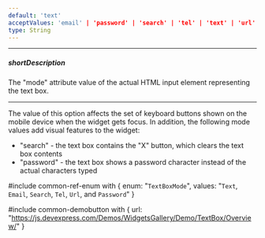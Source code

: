 ```yaml
---
default: 'text'
acceptValues: 'email' | 'password' | 'search' | 'tel' | 'text' | 'url'
type: String
---
```

---
##### shortDescription
The "mode" attribute value of the actual HTML input element representing the text box.

---
The value of this option affects the set of keyboard buttons shown on the mobile device when the widget gets focus. In addition, the following mode values add visual features to the widget:

 - "search" - the text box contains the "X" button, which clears the text box contents
 - "password" - the text box shows a password character instead of the actual characters typed

#include common-ref-enum with {
    enum: "`TextBoxMode`",
    values: "`Text`, `Email`, `Search`, `Tel`, `Url`, and `Password`"
}

#include common-demobutton with {
    url: "https://js.devexpress.com/Demos/WidgetsGallery/Demo/TextBox/Overview/"
}
